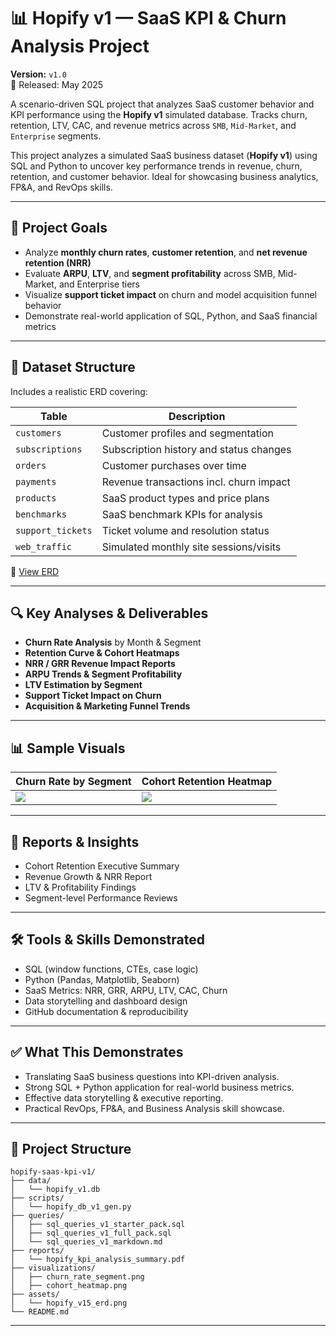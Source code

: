 # 📊 Hopify v1 — SaaS KPI & Churn Analysis Project

**Version:** `v1.0`  
📅 Released: May 2025

A scenario-driven SQL project that analyzes SaaS customer behavior and KPI performance using the **Hopify v1** simulated database. Tracks churn, retention, LTV, CAC, and revenue metrics across `SMB`, `Mid-Market`, and `Enterprise` segments.

This project analyzes a simulated SaaS business dataset (**Hopify v1**) using SQL and Python to uncover key performance trends in revenue, churn, retention, and customer behavior. Ideal for showcasing business analytics, FP&A, and RevOps skills.

---

## 🎯 Project Goals

- Analyze **monthly churn rates**, **customer retention**, and **net revenue retention (NRR)**
- Evaluate **ARPU**, **LTV**, and **segment profitability** across SMB, Mid-Market, and Enterprise tiers
- Visualize **support ticket impact** on churn and model acquisition funnel behavior
- Demonstrate real-world application of SQL, Python, and SaaS financial metrics

---

## 🧩 Dataset Structure

Includes a realistic ERD covering:

| Table             | Description                              |
|------------------|------------------------------------------|
| `customers`       | Customer profiles and segmentation       |
| `subscriptions`   | Subscription history and status changes  |
| `orders`          | Customer purchases over time             |
| `payments`        | Revenue transactions incl. churn impact  |
| `products`        | SaaS product types and price plans       |
| `benchmarks`      | SaaS benchmark KPIs for analysis         |
| `support_tickets` | Ticket volume and resolution status      |
| `web_traffic`     | Simulated monthly site sessions/visits   |

📎 [View ERD](./hopify_v1_erd.png)

---

## 🔍 Key Analyses & Deliverables

- **Churn Rate Analysis** by Month & Segment
- **Retention Curve & Cohort Heatmaps**
- **NRR / GRR Revenue Impact Reports**
- **ARPU Trends & Segment Profitability**
- **LTV Estimation by Segment**
- **Support Ticket Impact on Churn**
- **Acquisition & Marketing Funnel Trends**

---

## 📊 Sample Visuals

| Churn Rate by Segment | Cohort Retention Heatmap |
|-----------------------|--------------------------|
| ![](screenshots/churn_rate_segment.png) | ![](screenshots/cohort_heatmap.png) |

---

## 📝 Reports & Insights

- Cohort Retention Executive Summary
- Revenue Growth & NRR Report
- LTV & Profitability Findings
- Segment-level Performance Reviews

---

## 🛠️ Tools & Skills Demonstrated

- SQL (window functions, CTEs, case logic)
- Python (Pandas, Matplotlib, Seaborn)
- SaaS Metrics: NRR, GRR, ARPU, LTV, CAC, Churn
- Data storytelling and dashboard design
- GitHub documentation & reproducibility

---

## ✅ What This Demonstrates

- Translating SaaS business questions into KPI-driven analysis.
- Strong SQL + Python application for real-world business metrics.
- Effective data storytelling & executive reporting.
- Practical RevOps, FP&A, and Business Analysis skill showcase.

---

## 📁 Project Structure

```plaintext
hopify-saas-kpi-v1/
├── data/
│   └── hopify_v1.db
├── scripts/
│   └── hopify_db_v1_gen.py
├── queries/
│   ├── sql_queries_v1_starter_pack.sql
│   ├── sql_queries_v1_full_pack.sql
│   └── sql_queries_v1_markdown.md
├── reports/
│   └── hopify_kpi_analysis_summary.pdf
├── visualizations/
│   ├── churn_rate_segment.png
│   ├── cohort_heatmap.png
├── assets/
│   └── hopify_v15_erd.png
└── README.md

```

---




